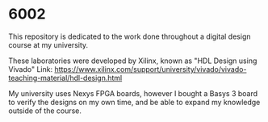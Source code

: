 # 6002

This repository is dedicated to the work done throughout a digital design course at my university.

These laboratories were developed by Xilinx, known as "HDL Design using Vivado"
Link: https://www.xilinx.com/support/university/vivado/vivado-teaching-material/hdl-design.html

My university uses Nexys FPGA boards, however I bought a Basys 3 board to verify the designs on my own time, and be able to expand my knowledge outside of the course. 

